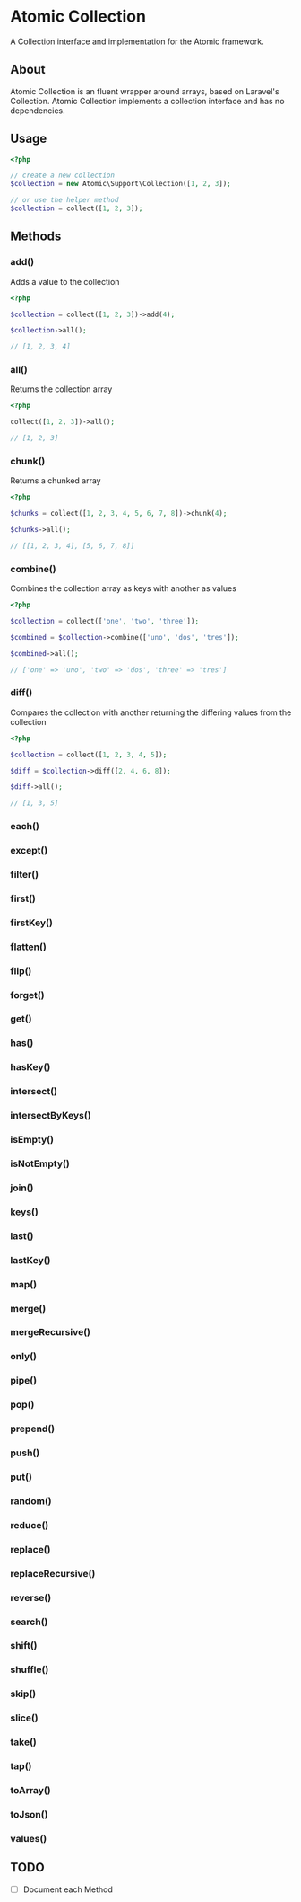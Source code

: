 # Atomic Collection

A Collection interface and implementation for the Atomic framework.

## About

Atomic Collection is an fluent wrapper around arrays, based on Laravel's
Collection. Atomic Collection implements a collection interface and has no
dependencies.

## Usage

```php
<?php

// create a new collection
$collection = new Atomic\Support\Collection([1, 2, 3]);

// or use the helper method
$collection = collect([1, 2, 3]);

```

## Methods

### add()

Adds a value to the collection

```php
<?php

$collection = collect([1, 2, 3])->add(4);

$collection->all();

// [1, 2, 3, 4]
```

### all()

Returns the collection array

```php
<?php

collect([1, 2, 3])->all();

// [1, 2, 3]
```

### chunk()

Returns a chunked array

```php
<?php

$chunks = collect([1, 2, 3, 4, 5, 6, 7, 8])->chunk(4);

$chunks->all();

// [[1, 2, 3, 4], [5, 6, 7, 8]]
```

### combine()

Combines the collection array as keys with another as values

```php
<?php

$collection = collect(['one', 'two', 'three']);

$combined = $collection->combine(['uno', 'dos', 'tres']);

$combined->all();

// ['one' => 'uno', 'two' => 'dos', 'three' => 'tres']
```

### diff()

Compares the collection with another returning the differing values from the
collection

```php
<?php

$collection = collect([1, 2, 3, 4, 5]);

$diff = $collection->diff([2, 4, 6, 8]);

$diff->all();

// [1, 3, 5]
```

### each()

### except()

### filter()

### first()

### firstKey()

### flatten()

### flip()

### forget()

### get()

### has()

### hasKey()

### intersect()

### intersectByKeys()

### isEmpty()

### isNotEmpty()

### join()

### keys()

### last()

### lastKey()

### map()

### merge()

### mergeRecursive()

### only()

### pipe()

### pop()

### prepend()

### push()

### put()

### random()

### reduce()

### replace()

### replaceRecursive()

### reverse()

### search()

### shift()

### shuffle()

### skip()

### slice()

### take()

### tap()

### toArray()

### toJson()

### values()

## TODO

- [ ] Document each Method
